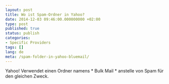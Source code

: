 ```yaml
---
layout: post
title: Wo ist Spam-Ordner in Yahoo?
date: 2014-12-03 09:46:00.000000000 +02:00
type: post
published: true
status: publish
categories:
- Specific Providers
tags: []
lang: de
meta: /spam-folder-in-yahoo-bluemail/
---
```


Yahoo! Verwendet einen Ordner namens * Bulk Mail * anstelle von Spam für den gleichen Zweck.
